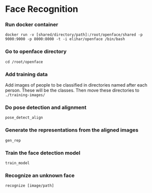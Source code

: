 # Face Recognition

### Run docker container
<code>docker run -v [shared/directory/path]:/root/openface/shared -p 9000:9000 -p 8000:8000 -t -i elihar/openface /bin/bash</code>

### Go to openface directory
<code>cd /root/openface</code>

### Add training data
Add images of people to be classified in directories named after each person. These will be the classes. Then move these directories to <code>./training-images/</code>

### Do pose detection and alignment
<code>pose_detect_align</code>

### Generate the representations from the aligned images
<code>gen_rep</code>

### Train the face detection model
<code>train_model</code>

### Recognize an unknown face
<code>recognize [image/path]</code>
